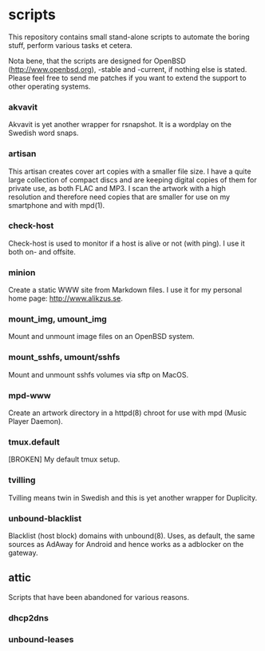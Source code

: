 scripts
=======

This repository contains small stand-alone scripts to automate the boring stuff,
perform various tasks et cetera.

Nota bene, that the scripts are designed for OpenBSD (http://www.openbsd.org),
-stable and -current, if nothing else is stated. Please feel free to send me
patches if you want to extend the support to other operating systems.

### akvavit

Akvavit is yet another wrapper for rsnapshot. It is a wordplay on the Swedish
word snaps.

### artisan

This artisan creates cover art copies with a smaller file size. I have a quite
large collection of compact discs and are keeping digital copies of them for
private use, as both FLAC and MP3. I scan the artwork with a high resolution
and therefore need copies that are smaller for use on my smartphone and with
mpd(1).

### check-host

Check-host is used to monitor if a host is alive or not (with ping). I use it
both on- and offsite.

### minion

Create a static WWW site from Markdown files. I use it for my personal home
page: http://www.alikzus.se.

### mount_img, umount_img

Mount and unmount image files on an OpenBSD system.

### mount_sshfs, umount/sshfs

Mount and unmount sshfs volumes via sftp on MacOS.

### mpd-www

Create an artwork directory in a httpd(8) chroot for use with mpd (Music Player
Daemon).

### tmux.default

[BROKEN] My default tmux setup.

### tvilling

Tvilling means twin in Swedish and this is yet another wrapper for Duplicity.

### unbound-blacklist

Blacklist (host block) domains with unbound(8). Uses, as default, the same
sources as AdAway for Android and hence works as a adblocker on the gateway.

attic
-----

Scripts that have been abandoned for various reasons.

### dhcp2dns

### unbound-leases
